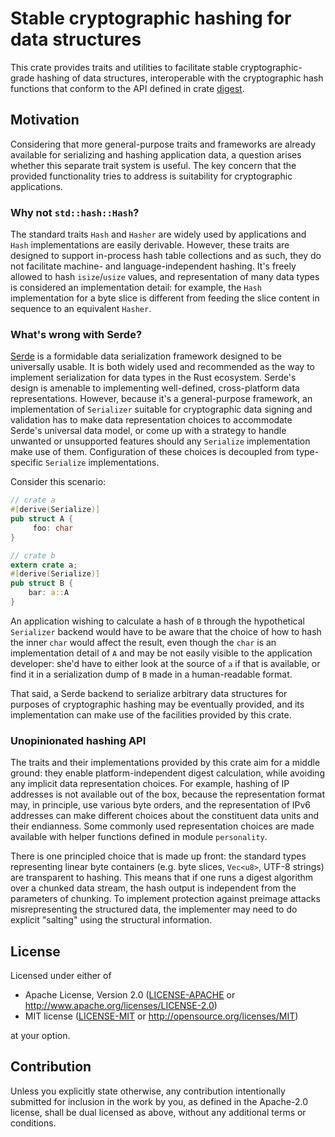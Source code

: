 # Stable cryptographic hashing for data structures

This crate provides traits and utilities to facilitate stable
cryptographic-grade hashing of data structures, interoperable with
the cryptographic hash functions that conform to the API defined in
crate [digest](https://crates.io/crates/digest).

## Motivation

Considering that more general-purpose traits and frameworks are already
available for serializing and hashing application data, a question arises
whether this separate trait system is useful. The key concern that the
provided functionality tries to address is suitability for cryptographic
applications.

### Why not `std::hash::Hash`?

The standard traits `Hash` and `Hasher` are widely used by applications and
`Hash` implementations are easily derivable. However, these traits are
designed to support in-process hash table collections and as such, they do
not facilitate machine- and language-independent hashing. It's freely
allowed to hash `isize`/`usize` values, and representation
of many data types is considered an implementation detail: for example,
the `Hash` implementation for a byte slice is different from feeding the
slice content in sequence to an equivalent `Hasher`.

### What's wrong with Serde?

[Serde](https://serde.rs/) is a formidable data serialization framework
designed to be universally usable. It is both widely used and recommended as
the way to implement serialization for data types in the Rust ecosystem.
Serde's design is amenable to implementing well-defined, cross-platform
data representations. However, because it's a general-purpose framework,
an implementation of `Serializer` suitable for cryptographic data signing
and validation has to make data representation choices to accommodate
Serde's universal data model, or come up with a strategy to handle unwanted
or unsupported features should any `Serialize` implementation make
use of them.
Configuration of these choices is decoupled from type-specific `Serialize`
implementations.

Consider this scenario:

```rust
// crate a
#[derive(Serialize)]
pub struct A {
     foo: char
}
```

```rust
// crate b
extern crate a;
#[derive(Serialize)]
pub struct B {
    bar: a::A
}
```

An application wishing to calculate a hash of `B` through the hypothetical
`Serializer` backend would have to be aware that the choice of how to hash
the inner `char` would affect the result, even though the `char` is an
implementation detail of `A` and may be not easily visible to the
application developer: she'd have to either look at the source of `a`
if that is available, or find it in a serialization dump of `B` made in
a human-readable format.

That said, a Serde backend to serialize arbitrary data structures for
purposes of cryptographic hashing may be eventually provided, and its
implementation can make use of the facilities provided by this crate.

### Unopinionated hashing API

The traits and their implementations provided by this crate aim for a
middle ground: they enable platform-independent digest calculation, while
avoiding any implicit data representation choices. For example, hashing
of IP addresses is not available out of the box, because the representation
format may, in principle, use various byte orders, and the representation
of IPv6 addresses can make different choices about the constituent data
units and their endianness.
Some commonly used representation choices are made available with helper
functions defined in module `personality`.

There is one principled choice that is made up front: the standard types
representing linear byte containers (e.g. byte slices, `Vec<u8>`,
UTF-8 strings) are transparent to hashing. This means that if one runs a
digest algorithm over a chunked data stream, the hash output is independent
from the parameters of chunking. To implement protection against preimage
attacks misrepresenting the structured data, the implementer
may need to do explicit "salting" using the structural information.

## License

Licensed under either of

 * Apache License, Version 2.0
   ([LICENSE-APACHE](LICENSE-APACHE) or http://www.apache.org/licenses/LICENSE-2.0)
 * MIT license
   ([LICENSE-MIT](LICENSE-MIT) or http://opensource.org/licenses/MIT)

at your option.

## Contribution

Unless you explicitly state otherwise, any contribution intentionally submitted
for inclusion in the work by you, as defined in the Apache-2.0 license, shall be
dual licensed as above, without any additional terms or conditions.
